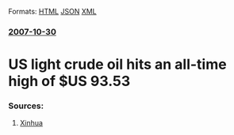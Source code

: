 
Formats: [HTML](/news/2007/10/30/us-light-crude-oil-hits-an-all-time-high-of-us-93-53.html)  [JSON](/news/2007/10/30/us-light-crude-oil-hits-an-all-time-high-of-us-93-53.json)  [XML](/news/2007/10/30/us-light-crude-oil-hits-an-all-time-high-of-us-93-53.xml)  

### [2007-10-30](/news/2007/10/30/index.md)

##### 
#  US light crude oil hits an all-time high of $US 93.53 




### Sources:

1. [Xinhua](http://news.xinhuanet.com/english/2007-10/30/content_6972252.htm)
